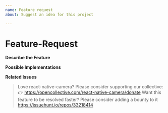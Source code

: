 ```yaml
---
name: Feature request
about: Suggest an idea for this project

---
```


# Feature-Request

**Describe the Feature**
<!--describe the requested Feature-->

**Possible Implementations**
<!--describe how to implement the feature-->

**Related Issues**
<!--link related issues here-->

> Love react-native-camera? Please consider supporting our collective: 👉  https://opencollective.com/react-native-camera/donate
> Want this feature to be resolved faster? Please consider adding a bounty to it https://issuehunt.io/repos/33218414
